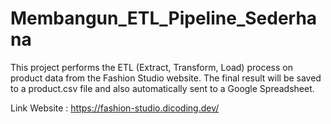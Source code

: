 # Membangun_ETL_Pipeline_Sederhana
This project performs the ETL (Extract, Transform, Load) process on product data from the Fashion Studio website. The final result will be saved to a product.csv file and also automatically sent to a Google Spreadsheet.

Link Website : https://fashion-studio.dicoding.dev/
